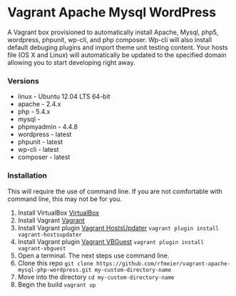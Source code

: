 # Vagrant Apache Mysql WordPress #

A Vagrant box provisioned to automatically install Apache, Mysql, php5, wordpress, phpunit, wp-cli, and php composer.  Wp-cli will also install default debuging plugins and import theme unit testing content.  Your hosts file (OS X and Linux) will automatically be updated to the specified domain allowing you to start developing right away.

### Versions ###

* linux - Ubuntu 12.04 LTS 64-bit
* apache - 2.4.x
* php - 5.4.x
* mysql - 
* phpmyadmin - 4.4.8
* wordpress - latest
* phpunit - latest
* wp-cli - latest
* composer - latest

### Installation ###

This will require the use of command line.  If you are not comfortable with command line, this may not be for you.

1. Install VirtualBox [VirtualBox](https://www.virtualbox.org/)
2. Install Vagrant [Vagrant](http://www.vagrantup.com/)
3. Install Vagrant plugin [Vagrant HostsUpdater](https://github.com/cogitatio/vagrant-hostsupdater) `vagrant plugin install vagrant-hostsupdater`
4. Install Vagrant plugin [Vagrant VBGuest](https://github.com/dotless-de/vagrant-vbguest) `vagrant plugin install vagrant-vbguest`
5. Open a terminal.  The next steps use command line.
6. Clone this repo `git clone https://github.com/rfmeier/vagrant-apache-mysql-php-wordpress.git my-custom-directory-name`
7. Move into the directory `cd my-custom-directory-name`
8. Begin the build `vagrant up`
